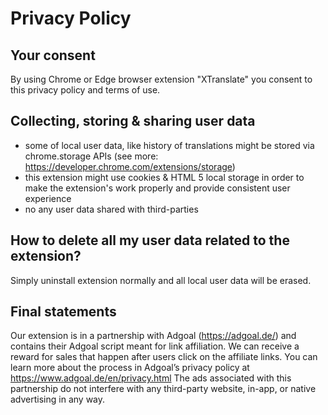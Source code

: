# Privacy Policy

## Your consent

By using Chrome or Edge browser extension "XTranslate" you consent to this privacy policy and terms of use.

## Collecting, storing & sharing user data

- some of local user data, like history of translations might be stored via chrome.storage APIs (see more: https://developer.chrome.com/extensions/storage)
- this extension might use cookies & HTML 5 local storage in order to make the extension's work properly and provide consistent user experience
- no any user data shared with third-parties

## How to delete all my user data related to the extension?

Simply uninstall extension normally and all local user data will be erased.

## Final statements

Our extension is in a partnership with Adgoal (https://adgoal.de/) and contains their Adgoal script meant for link affiliation. We can receive a reward for sales that happen after users click on the
affiliate links. You can learn more about the process in Adgoal’s privacy policy at https://www.adgoal.de/en/privacy.html
The ads associated with this partnership do not interfere with any third-party website, in-app, or native advertising in any way.